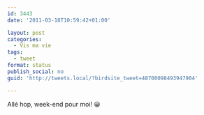 ```yaml
---
id: 3443
date: '2011-03-18T10:59:42+01:00'

layout: post
categories:
  - Vis ma vie
tags:
  - tweet
format: status
publish_social: no
guid: 'http://tweets.local/?birdsite_tweet=48700098493947904'

---
```


Allé hop, week-end pour moi! 😀